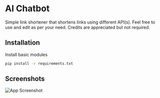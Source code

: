 
# AI Chatbot

Simple link shortener that shortens links using different API(s). Feel free to use and edit as per your need. Credits are appreciated but not required.
## Installation

Install basic modules

```bash
pip install -r requirements.txt
```
    
## Screenshots

![App Screenshot](https://cdn.discordapp.com/attachments/1004654007303819326/1005431640400609330/unknown.png)

